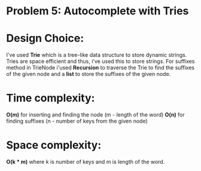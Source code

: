 # Problem 5: Autocomplete with Tries

# Design Choice:
I've used **Trie** which is a tree-like data structure to store dynamic strings. Tries are space efficient and thus, i've used this to store strings. For suffixes method in TrieNode i'used **Recursion** to traverse the Trie to find the suffixes of the given node and a **list** to store the suffixes of the given node.

# Time complexity:
**O(m)** for inserting and finding the node (m - length of the word)
**O(n)** for finding suffixes (n - number of keys from the given node)

# Space complexity:
**O(k * m)** where k is number of keys and m is length of the word.